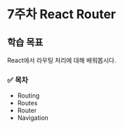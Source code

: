 # 7주차 React Router

## 학습 목표

React에서 라우팅 처리에 대해 배워봅시다.

### ✅ 목차

- Routing
- Routes
- Router
- Navigation
